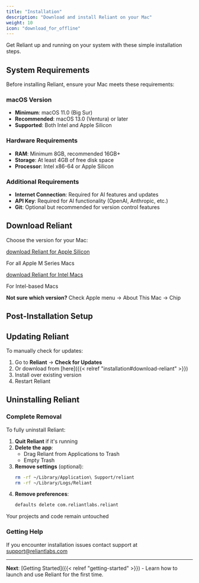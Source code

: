 ```yaml
---
title: "Installation"
description: "Download and install Reliant on your Mac"
weight: 10
icon: "download_for_offline"
---
```


Get Reliant up and running on your system with these simple installation steps.

## System Requirements

Before installing Reliant, ensure your Mac meets these requirements:

### macOS Version
- **Minimum**: macOS 11.0 (Big Sur)
- **Recommended**: macOS 13.0 (Ventura) or later
- **Supported**: Both Intel and Apple Silicon

### Hardware Requirements
- **RAM**: Minimum 8GB, recommended 16GB+
- **Storage**: At least 4GB of free disk space
- **Processor**: Intel x86-64 or Apple Silicon

### Additional Requirements
- **Internet Connection**: Required for AI features and updates
- **API Key**: Required for AI functionality (OpenAI, Anthropic, etc.)
- **Git**: Optional but recommended for version control features

## Download Reliant

Choose the version for your Mac:

<div class="row g-3 mb-4">
<div class="col-md-3">
<a href="https://downloads.reliantlabs.io/Reliant-latest-mac-arm64.dmg" class="btn btn-outline-primary d-flex align-items-center justify-content-center">
<span class="material-icons me-2">download</span>
Reliant for Apple Silicon
</a>
<p class="text-muted small mt-2 mb-0">For all Apple M Series Macs</p>
</div>
<div class="col-md-3">
<a href="https://downloads.reliantlabs.io/Reliant-latest-mac-x64.dmg" class="btn btn-outline-primary d-flex align-items-center justify-content-center">
<span class="material-icons me-2">download</span>
Reliant for Intel Macs
</a>
<p class="text-muted small mt-2 mb-0">For Intel-based Macs</p>
</div>
</div>

<div class="alert alert-info col-md-6">
<strong>Not sure which version?</strong> Check Apple menu → About This Mac → Chip
</div>

## Post-Installation Setup


## Updating Reliant

To manually check for updates:
1. Go to **Reliant** → **Check for Updates**
2. Or download from [here]({{< relref "installation#download-reliant" >}})
3. Install over existing version
4. Restart Reliant

## Uninstalling Reliant

### Complete Removal

To fully uninstall Reliant:

1. **Quit Reliant** if it's running
2. **Delete the app**:
   - Drag Reliant from Applications to Trash
   - Empty Trash
3. **Remove settings** (optional):
   ```bash
   rm -rf ~/Library/Application\ Support/reliant
   rm -rf ~/Library/Logs/Reliant
   ```
4. **Remove preferences**:
   ```bash
   defaults delete com.reliantlabs.reliant
   ```

Your projects and code remain untouched

### Getting Help

If you encounter installation issues contact support at support@reliantlabs.com

---

**Next**: [Getting Started]({{< relref "getting-started" >}}) - Learn how to launch and use Reliant for the first time.